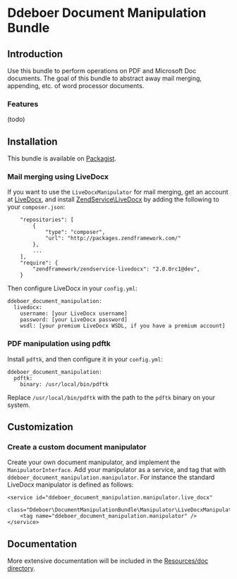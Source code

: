 Ddeboer Document Manipulation Bundle
===================================

Introduction
------------

Use this bundle to perform operations on PDF and Microsoft Doc documents.  The
goal of this bundle to abstract away mail merging, appending, etc. of word
processor documents.

### Features

(todo)

Installation
------------

This bundle is available on [Packagist](http://packagist.org/packages/ddeboer/document-manipulation-bundle).

### Mail merging using LiveDocx

If you want to use the `LiveDocxManipulator` for mail merging, get an account
at [LiveDocx](http://www.livedocx.com), and install
[ZendService\LiveDocx](https://github.com/zendframework/ZendServiceLiveDocx)
by adding the following to your `composer.json`:

```
    "repositories": [
        {
            "type": "composer",
            "url": "http://packages.zendframework.com/"
        },
        ...
    ],
    "require": {
        "zendframework/zendservice-livedocx": "2.0.0rc1@dev",
    }

```

Then configure LiveDocx in your `config.yml`:

```
ddeboer_document_manipulation:
  livedocx:
    username: [your LiveDocx username]
    password: [your LiveDocx password]
    wsdl: [your premium LiveDocx WSDL, if you have a premium account]
```

### PDF manipulation using pdftk

Install `pdftk`, and then configure it in your `config.yml`:

```
ddeboer_document_manipulation:
  pdftk:
    binary: /usr/local/bin/pdftk
```

Replace `/usr/local/bin/pdftk` with the path to the `pdftk` binary on your
system.

Customization
-------------

### Create a custom document manipulator

Create your own document manipulator, and implement the `ManipulatorInterface`.
Add your manipulator as a service, and tag that with
`ddeboer_document_manipulation.manipulator`. For instance the standard LiveDocx
manipulator is defined as follows:

```
<service id="ddeboer_document_manipulation.manipulator.live_docx"
         class="Ddeboer\DocumentManipulationBundle\Manipulator\LiveDocxManipulator">
    <tag name="ddeboer_document_manipulation.manipulator" />
</service>
```

Documentation
-------------

More extensive documentation will be included in the [Resources/doc directory](http://github.com/ddeboer/DdeboerDocumentManipulationBundle/tree/master/Resources/doc/index.md).